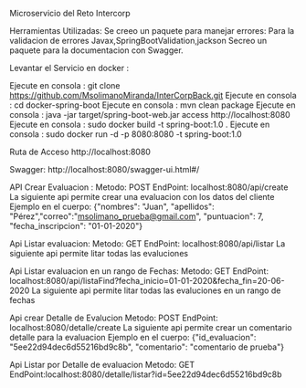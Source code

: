 Microservicio del Reto Intercorp

Herramientas Utilizadas:
Se creeo un paquete para manejar errores:
Para la validacion de errores Javax,SpringBootValidation,jackson
Secreo un paquete para la documentacion con Swagger.


Levantar el Servicio en docker :

Ejecute en consola : git clone https://github.com/MsolimanoMiranda/InterCorpBack.git
Ejecute en consola : cd docker-spring-boot
Ejecute en consola : mvn clean package
Ejecute en consola : java -jar target/spring-boot-web.jar
access http://localhost:8080
Ejecute en consola : sudo docker build -t spring-boot:1.0 .
Ejecute en consola : sudo docker run -d -p 8080:8080 -t spring-boot:1.0

Ruta de Acceso http://localhost:8080



Swagger: http://localhost:8080/swagger-ui.html#/


API Crear Evaluacion :
Metodo: POST
EndPoint: localhost:8080/api/create
La siguiente api permite crear una evaluacion con los datos del cliente
Ejemplo en el cuerpo:
{"nombres": "Juan", "apellidos": "Pérez","correo":"msolimano_prueba@gmail.com", "puntuacion": 7, "fecha_inscripcion": "01-01-2020"}

Api Listar evaluacion:
Metodo: GET
EndPoint: localhost:8080/api/listar
La siguiente api permite litar todas las evaluciones

Api Listar evaluacion en un rango de Fechas:
Metodo: GET
EndPoint: localhost:8080/api/listaFind?fecha_inicio=01-01-2020&fecha_fin=20-06-2020
La siguiente api permite litar todas las evaluciones en un rango de fechas

Api crear Detalle de Evalucion
Metodo: POST
EndPoint: localhost:8080/detalle/create
La siguiente api permite crear un comentario detalle para la evaluacion
Ejemplo en el cuerpo:
{"id_evaluacion": "5ee22d94dec6d55216bd9c8b", "comentario": "comentario de prueba"}


Api Listar por Detalle de evaluacion
Metodo: GET
EndPoint:localhost:8080/detalle/listar?id=5ee22d94dec6d55216bd9c8b



